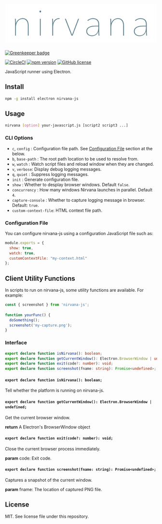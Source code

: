 # ![Nirvana](./logo.png)

[![Greenkeeper badge](https://badges.greenkeeper.io/Quramy/nirvana-js.svg)](https://greenkeeper.io/)

[![CircleCI](https://circleci.com/gh/Quramy/nirvana-js.svg?style=svg)](https://circleci.com/gh/Quramy/nirvana-js)
[![npm version](https://badge.fury.io/js/nirvana-js.svg)](https://badge.fury.io/js/nirvana-js)
[![GitHub license](https://img.shields.io/badge/license-MIT-blue.svg)](https://raw.githubusercontent.com/Quramy/nirvana-js/master/LICENSE)

JavaScript runner using Electron.

## Install

```sh
npm -g install electron nirvana-js
```

## Usage

```sh
nirvana [option] your-javascript.js [script2 script3 ...]
```

### CLI Options

- `c`, `config` : Configuration file path. See [Configuration File](#configuration-file) section at the below.
- `b`, `base-path` : The root path location to be used to resolve from.
- `w`, `watch` : Watch script files and reload window when they are changed.
- `v`, `verbose`: Display debug logging messages.
- `q`, `quiet` : Suppress logging messages.
- `init` : Generate configuration file.
- `show` : Whether to desplay browser windows. Default `false`.
- `concurrency` : How many windows Nirvana launches in parallel. Default `4`.
- `capture-console` : Whether to capture logging message in browser. Default: `true`.
- `custom-context-file`: HTML context file path.

### Configuration File

You can configure nirvana-js using a configuration JavaScript file such as:

```js
module.exports = {
  show: true,
  watch: true,
  customContextFile: "my-context.html"
};
```

## Client Utility Functions
In scripts to run on nirvana-js, some utility functions are available. For example:

```js
const { screenshot } from 'nirvana-js';

function yourFunc() {
  doSomething();
  screenshot('my-capture.png');
}
```
<!-- doc -->
<!-- THIS DOCUMENT IS AUTOMATICALLY GENERATED FROM src/*.ts -->
<!-- Please edit src/*.ts and `npm run build:docs:api` -->


### Interface

```typescript
export declare function isNirvana(): boolean;
export declare function getCurrentWindow(): Electron.BrowserWindow | undefined;
export declare function exit(code?: number): void;
export declare function screenshot(fname: string): Promise<undefined>;
```


#### `export declare function isNirvana(): boolean;`



Tell whether the platform is running on nirvana-js.


#### `export declare function getCurrentWindow(): Electron.BrowserWindow | undefined;`



Get the current browser window.


<b>return</b> A Electron's BrowserWindow object


#### `export declare function exit(code?: number): void;`



Close the current browser process immediately.


<b>param</b> code: Exit code.


#### `export declare function screenshot(fname: string): Promise<undefined>;`



Captures a snapshot of the current window.


<b>param</b> fname: The location of captured PNG file.



<!-- end:doc -->

## License
MIT. See license file under this repository.
